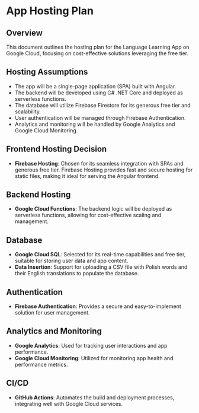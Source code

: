 # App Hosting Plan

## Overview
This document outlines the hosting plan for the Language Learning App on Google Cloud, focusing on cost-effective solutions leveraging the free tier.

## Hosting Assumptions
- The app will be a single-page application (SPA) built with Angular.
- The backend will be developed using C# .NET Core and deployed as serverless functions.
- The database will utilize Firebase Firestore for its generous free tier and scalability.
- User authentication will be managed through Firebase Authentication.
- Analytics and monitoring will be handled by Google Analytics and Google Cloud Monitoring.

## Frontend Hosting Decision
- **Firebase Hosting**: Chosen for its seamless integration with SPAs and generous free tier. Firebase Hosting provides fast and secure hosting for static files, making it ideal for serving the Angular frontend.

## Backend Hosting
- **Google Cloud Functions**: The backend logic will be deployed as serverless functions, allowing for cost-effective scaling and management.

## Database
- **Google Cloud SQL**: Selected for its real-time capabilities and free tier, suitable for storing user data and app content.
- **Data Insertion**: Support for uploading a CSV file with Polish words and their English translations to populate the database.

## Authentication
- **Firebase Authentication**: Provides a secure and easy-to-implement solution for user management.

## Analytics and Monitoring
- **Google Analytics**: Used for tracking user interactions and app performance.
- **Google Cloud Monitoring**: Utilized for monitoring app health and performance metrics.

## CI/CD
- **GitHub Actions**: Automates the build and deployment processes, integrating well with Google Cloud services.
